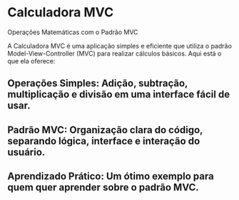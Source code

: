 # Calculadora MVC
Operações Matemáticas com o Padrão MVC

A Calculadora MVC é uma aplicação simples e eficiente que utiliza o padrão Model-View-Controller (MVC) para realizar cálculos básicos. Aqui está o que ela oferece:

## Operações Simples: Adição, subtração, multiplicação e divisão em uma interface fácil de usar.
## Padrão MVC: Organização clara do código, separando lógica, interface e interação do usuário.
## Aprendizado Prático: Um ótimo exemplo para quem quer aprender sobre o padrão MVC.
